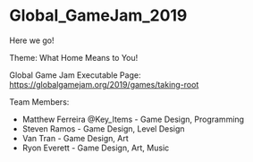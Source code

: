 # Global_GameJam_2019
Here we go!

Theme: What Home Means to You!

Global Game Jam Executable Page:
https://globalgamejam.org/2019/games/taking-root

Team Members:
- Matthew Ferreira @Key_Items - Game Design, Programming
- Steven Ramos - Game Design, Level Design
- Van Tran - Game Design, Art
- Ryon Everett - Game Design, Art, Music

